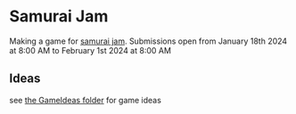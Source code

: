 

# Samurai Jam

Making a game for [samurai jam](https://itch.io/jam/samuraigamejam).
Submissions open from January 18th 2024 at 8:00 AM to February 1st 2024 at 8:00 AM

## Ideas

see [the GameIdeas folder](./GameIdeas) for game ideas
